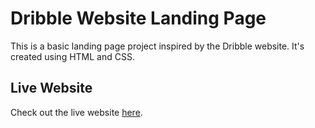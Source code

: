# Dribble Website Landing Page

This is a basic landing page project inspired by the Dribble website. It's created using HTML and CSS.

## Live Website

Check out the live website [here](https://abhishek-coderx.github.io/Dribble_UI/).
